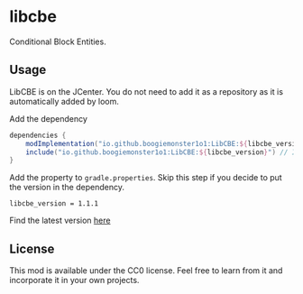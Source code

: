 # libcbe

Conditional Block Entities. 

## Usage
LibCBE is on the JCenter. You do not need to add it as a repository as it is automatically added by loom. 

Add the dependency 
```gradle
dependencies {
    modImplementation("io.github.boogiemonster1o1:LibCBE:${libcbe_version}")
    include("io.github.boogiemonster1o1:LibCBE:${libcbe_version}") // Includes LibCBE as a Jar-in-Jar embedded dependency
}
```


Add the property to `gradle.properties`. Skip this step if you decide to put the version in the dependency. 
```properties
libcbe_version = 1.1.1
```
Find the latest version [here](https://bintray.com/beta/#/boogiemonster1o1/cool-mods/LibCBE?tab=overview)

## License
This mod is available under the CC0 license. Feel free to learn from it and incorporate it in your own projects.
